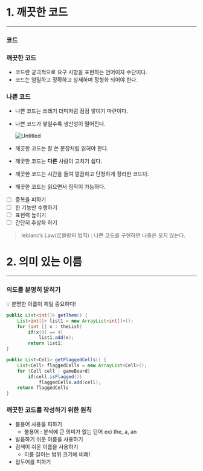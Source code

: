 # 1. 깨끗한 코드

---

### 코드

### 깨끗한 코드

- 코드란 궁극적으로 요구 사항을 표현하는 언어이자 수단이다.
- 코드는 엄밀하고 정확하고 상세하며 정형화 되어야 한다.

### 나쁜 코드

- 나쁜 코드는 쓰레기 더미처럼 점점 쌓이기 마련이다.
- 나쁜 코드가 쌓일수록 생산성이 떨어진다.
    
    ![Untitled](1%20%E1%84%81%E1%85%A2%E1%84%81%E1%85%B3%E1%86%BA%E1%84%92%E1%85%A1%E1%86%AB%206d4ff/Untitled.png)
    

- 깨끗한 코드는 잘 쓴 문장처럼 읽혀야 한다.
- 깨끗한 코드는 **다른** 사람이 고치기 쉽다.
- 깨끗한 코드는 시간을 들여 깔끔하고 단정하게 정리한 코드다.
- 깨끗한 코드는 읽으면서 짐작이 가능하다.

- [ ]  중복을 피하기
- [ ]  한 기능만 수행하기
- [ ]  표현력 높이기
- [ ]  간단히 추상화 하기

> leblanc’s Law(르블랑의 법칙) : 나쁜 코드를 구현하면 나중은 오지 않는다.
> 

# 2. 의미 있는 이름

---

### 의도를 분명히 밝히기

<aside>
💡 분명한 이름이 제일 중요하다!

</aside>

```java
public List<int[]> getThem() {
	List<int[]> list1 = new ArrayList<int[]>();
	for (int [] x : theList)
		if(x[0] == 4)
			list1.add(x);
		return list1;
}
```

```java
public List<Cell> getFlaggedCells() {
	List<Cell> flaggedCells = new ArrayList<Cell>();
	for (Cell cell : gameBoard)
		if(cell.isFlagged())
			flaggedCells.add(cell);
	return flaggedCells
}
```

### 깨끗한 코드를 작성하기 위한 원칙

- 불용어 사용을 피하기
    - 불용어 : 분석에 큰 의미가 없는 단어 ex) the, a, an
- 발음하기 쉬운 이름을 사용하기
- 검색이 쉬운 이름을 사용하기
    - 이름 길이는 범위 크기에 비례!
- 접두어를 피하기